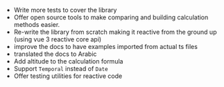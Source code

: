 - Write more tests to cover the library
- Offer open source tools to make comparing and building calculation methods easier.
- Re-write the library from scratch making it reactive from the ground up (using vue 3 reactive core api)
- improve the docs to have examples imported from actual ts files <!-- https://vitepress.dev/guide/markdown#import-code-snippets -->
- translated the docs to Arabic
- Add altitude to the calculation formula
- Support `Temporal` instead of `Date`
- Offer testing utilities for reactive code
